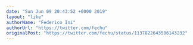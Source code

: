 ```yaml
---
date: "Sun Jun 09 20:43:52 +0000 2019"
layout: "like"
authorName: "Federico Ini"
authorUrl: "https://twitter.com/fechu"
originalPost: "https://twitter.com/fechu/status/1137822643506143232"
---
```

